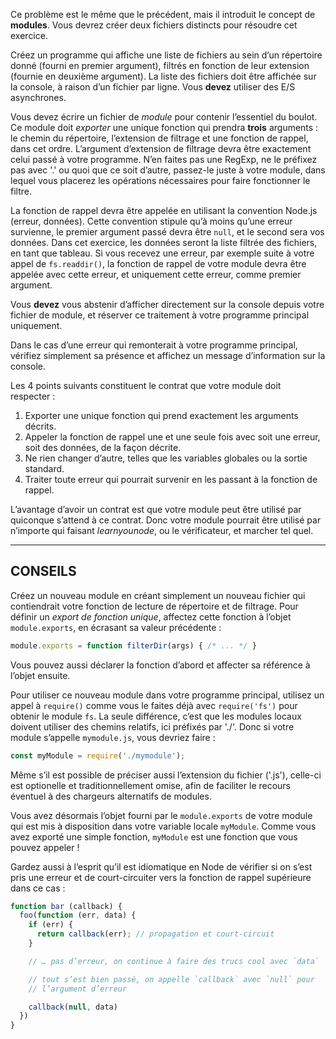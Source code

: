 Ce problème est le même que le précédent, mais il introduit le concept de
**modules**.  Vous devrez créer deux fichiers distincts pour résoudre cet
exercice.

Créez un programme qui affiche une liste de fichiers au sein d’un répertoire
donné (fourni en premier argument), filtrés en fonction de leur extension
(fournie en deuxième argument).  La liste des fichiers doit être affichée
sur la console, à raison d’un fichier par ligne.  Vous **devez** utiliser
des E/S asynchrones.

Vous devez écrire un fichier de *module* pour contenir l’essentiel du boulot.
Ce module doit *exporter* une unique fonction qui prendra **trois** arguments :
le chemin du répertoire, l’extension de filtrage et une fonction de rappel,
dans cet ordre.  L’argument d’extension de filtrage devra être exactement
celui passé à votre programme.  N’en faites pas une RegExp, ne le préfixez
pas avec '.' ou quoi que ce soit d’autre, passez-le juste à votre module,
dans lequel vous placerez les opérations nécessaires pour faire fonctionner
le filtre.

La fonction de rappel devra être appelée en utilisant la convention Node.js
(erreur, données).  Cette convention stipule qu’à moins qu’une erreur
survienne, le premier argument passé devra être `null`, et le second sera
vos données.  Dans cet exercice, les données seront la liste filtrée des
fichiers, en tant que tableau.  Si vous recevez une erreur, par exemple
suite à votre appel de `fs.readdir()`, la fonction de rappel de votre
module devra être appelée avec cette erreur, et uniquement cette erreur,
comme premier argument.

Vous **devez** vous abstenir d’afficher directement sur la console depuis
votre fichier de module, et réserver ce traitement à votre programme
principal uniquement.

Dans le cas d’une erreur qui remonterait à votre programme principal,
vérifiez simplement sa présence et affichez un message d’information sur
la console.

Les 4 points suivants constituent le contrat que votre module doit
respecter :

  1. Exporter une unique fonction qui prend exactement les arguments décrits.
  2. Appeler la fonction de rappel une et une seule fois avec soit une erreur,
      soit des données, de la façon décrite.
  3. Ne rien changer d’autre, telles que les variables globales ou la sortie
      standard.
  4. Traiter toute erreur qui pourrait survenir en les passant à la fonction
      de rappel.

L’avantage d’avoir un contrat est que votre module peut être utilisé par
quiconque s’attend à ce contrat.  Donc votre module pourrait être utilisé
par n’importe qui faisant *learnyounode*, ou le vérificateur, et marcher
tel quel.

----------------------------------------------------------------------

## CONSEILS

Créez un nouveau module en créant simplement un nouveau fichier qui
contiendrait votre fonction de lecture de répertoire et de filtrage.
Pour définir un *export de fonction unique*, affectez cette fonction
à l’objet `module.exports`, en écrasant sa valeur précédente :

```js
module.exports = function filterDir(args) { /* ... */ }
```

Vous pouvez aussi déclarer la fonction d’abord et affecter sa
référence à l’objet ensuite.

Pour utiliser ce nouveau module dans votre programme principal,
utilisez un appel à `require()` comme vous le faites déjà avec
`require('fs')` pour obtenir le module `fs`.  La seule différence,
c’est que les modules locaux doivent utiliser des chemins relatifs,
ici préfixés par './'.  Donc si votre module s’appelle `mymodule.js`,
vous devriez faire :

```js
const myModule = require('./mymodule');
```

Même s’il est possible de préciser aussi l’extension du fichier
('.js'), celle-ci est optionelle et traditionnellement omise,
afin de faciliter le recours éventuel à des chargeurs alternatifs
de modules.

Vous avez désormais l’objet fourni par le `module.exports` de votre
module qui est mis à disposition dans votre variable locale
`myModule`.  Comme vous avez exporté une simple fonction, `myModule`
est une fonction que vous pouvez appeler !

Gardez aussi à l’esprit qu’il est idiomatique en Node de vérifier
si on s’est pris une erreur et de court-circuiter vers la fonction
de rappel supérieure dans ce cas :

```js
function bar (callback) {
  foo(function (err, data) {
    if (err) {
      return callback(err); // propagation et court-circuit
    }

    // … pas d’erreur, on continue à faire des trucs cool avec `data`

    // tout s’est bien passé, on appelle `callback` avec `null` pour
    // l’argument d’erreur

    callback(null, data)
  })
}
```
